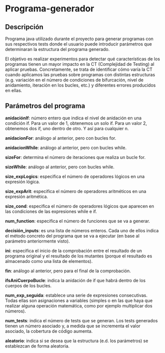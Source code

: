 # Programa-generador

## Descripción
Programa java utilizado durante el proyecto para generar programas con sus respectivos tests
donde el usuario puede introducir parámetros que determinaran la estructura del programa generado.

El objetivo es realizar experimentos para detectar qué características de los programas tienen un mayor impacto en la CT (Complejidad de Testing) al aplicar pruebas. Concretamente, se trata de identificar cómo varía la CT cuando aplicamos las pruebas sobre programas con distintas estructuras (e.g. variación en el número de condiciones de bifurcación, nivel de anidamiento, iteración en los bucles, etc.) y diferentes errores producidos en ellas.

## Parámetros del programa
**anidaciónIf**: número entero que indica el nivel de anidación en una condición if. Para un valor de 1, obtenemos un solo if. Para un valor 2, obtenemos dos if, uno dentro de otro. Y así para cualquier n.

**anidacionFor**: análogo al anterior, pero con bucles for.

**anidacionWhile**: análogo al anterior, pero con bucles while.

**sizeFor**: determina el número de iteraciones que realiza un bucle for.

**sizeWhile**: análogo al anterior, pero con bucles while.

**size_expLogics**: especifica el número de operadores lógicos en una expresión lógica.

**size_expArit**: especifica el número de operadores aritméticos en una expresión aritmética.

**size_cond**: especifica el número de operadores lógicos que aparecen en las condiciones de las expresiones while e if.

**num_function**: especifica el número de funciones que se va a generar.

**decisión_inputs**: es una lista de números enteros. Cada uno de ellos indica el método concreto del programa que se va a ejecutar (en base al parámetro anteriormente visto).

**ini**: especifica el inicio de la comprobación entre el resultado de un programa original y el resultado de los mutantes (porque el resultado es almacenado como una lista de elementos).

**fin**: análogo al anterior, pero para el final de la comprobación.

**ifsAniCuerpoBucle**: indica la anidación de if que habrá dentro de los cuerpos de los bucles.

**num_exp_seguida**: establece una serie de expresiones consecutivas. Todas ellas son asignaciones a variables (simples o en las que haya que realizar alguna operación matemática, como por ejemplo multiplicar dos números).

**num_tests**: indica el número de tests que se generan. Los tests generados tienen un número asociado y, a medida que se incrementa el valor asociado, la cobertura de código aumenta.

**aleatorio**: indica si se desea que la estructura (e.d. los parámetros) se establezcan de forma aleatoria.
